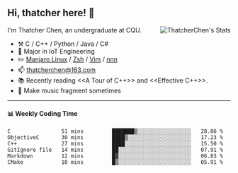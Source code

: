 ## Hi, thatcher here! :wave:

<img align="right" src="https://github-readme-stats.vercel.app/api?username=thatcherchen&title_color=333&text_color=777" alt="ThatcherChen's Stats" >

I'm Thatcher Chen, an undergraduate at CQU.

- :hammer_and_pick:  C / C++ / Python / Java / C# 
- :seedling:  Major in IoT Engineering
- :pencil2: [Manjaro Linux](https://github.com/manjaro) / [Zsh](https://github.com/zsh-users/zsh) / [Vim](https://github.com/vim/vim) / [nnn](https://github.com/jarun/nnn)
- :mailbox: thatcherchen@163.com
- :books: Recently reading <<A Tour of C++>> and <<Effective C++>>.
- :musical_keyboard: Make music fragment sometimes

---

#### :bar_chart: Weekly Coding Time

<!--START_SECTION:waka-->

```text
C                51 mins         ███████▒░░░░░░░░░░░░░░░░░   28.86 %
ObjectiveC       30 mins         ████▒░░░░░░░░░░░░░░░░░░░░   17.23 %
C++              27 mins         ████░░░░░░░░░░░░░░░░░░░░░   15.50 %
GitIgnore file   14 mins         ██░░░░░░░░░░░░░░░░░░░░░░░   07.91 %
Markdown         12 mins         █▓░░░░░░░░░░░░░░░░░░░░░░░   06.83 %
CMake            10 mins         █▒░░░░░░░░░░░░░░░░░░░░░░░   05.91 %
```

<!--END_SECTION:waka-->
